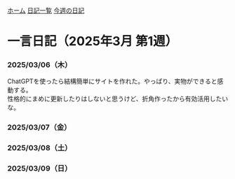 <link rel="stylesheet" href="style.css">
<div class="header">
  <nav>
    <a href="README.html">ホーム</a>
    <a href="diary.html">日記一覧</a>
    <a href="diary-2025-03-week1.html">今週の日記</a>
  </nav>
</div>




# 一言日記（2025年3月 第1週）

### 2025/03/06（木）
ChatGPTを使ったら結構簡単にサイトを作れた。やっぱり、実物ができると感動する。  
性格的にまめに更新したりはしないと思うけど、折角作ったから有効活用したいな。

### 2025/03/07（金）
### 2025/03/08（土）
### 2025/03/09（日）

